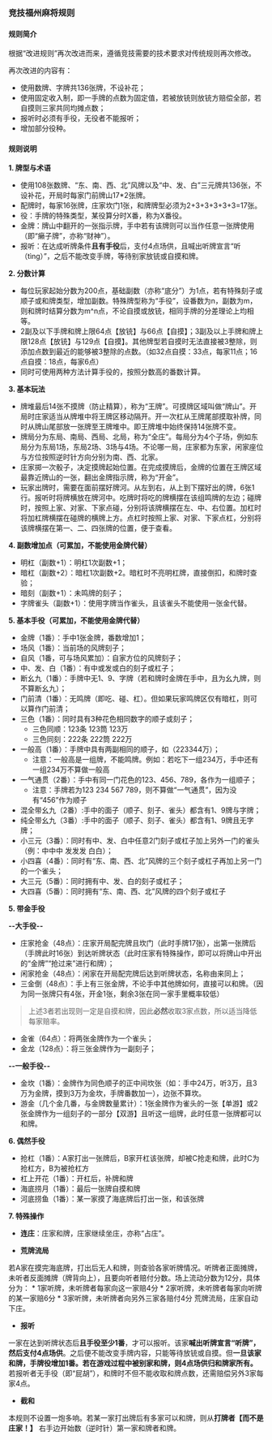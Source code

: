 ### 竞技福州麻将规则
#### 规则简介
根据“改进规则”再次改进而来，遵循竞技需要的技术要求对传统规则再次修改。

再次改进的内容有：
* 使用数牌、字牌共136张牌，不设补花；
* 使用固定收入制，即一手牌的点数为固定值，若被放铳则放铳方赔偿全部，若自摸则三家共同均摊点数；
* 报听时必须有手役，无役者不能报听；
* 增加部分役种。

#### 规则说明
**1. 牌型与术语**
* 使用108张数牌、“东、南、西、北”风牌以及“中、发、白”三元牌共136张，不设补花，开局时每家门前牌山17*2张牌。
* 配牌时，每家16张牌，庄家坎门1张，和牌牌型必须为2+3+3+3+3+3=17张。
* 役：手牌的特殊类型，某役算分时X番，称为X番役。
* 金牌：牌山中翻开的一张指示牌，手中若有该牌则可以当作任意一张牌使用（即“癞子牌”，亦称“财神”）。
* 报听：在达成听牌条件**且有手役**后，支付4点场供，且喊出听牌宣言“听（tìng）”，之后不能改变手牌，等待别家放铳或自摸和牌。


**2. 分数计算**
* 每位玩家起始分数为200点，基础副数（亦称“底分”）为1点，若有特殊刻子或顺子或和牌类型，增加副数。特殊牌型称为“手役”，设番数为n，副数为m，则和牌时结算分数为m^n点，不论自摸或放铳，相同手牌的分差理论上均相等。
* 2副及以下手牌和牌上限64点【放铳】与66点【自摸】；3副及以上手牌和牌上限128点【放铳】与129点【自摸】。其他牌型若自摸时无法直接被3整除，则添加点数到最近的能够被3整除的点数。（如32点自摸：33点，每家11点；16点自摸：18点，每家6点）
* 同时可使用两种方法计算手役的，按照分数高的番数计算。

**3. 基本玩法**
* 牌堆最后14张不摸牌（防止精算），称为“王牌”。可摸牌区域叫做“牌山”。开局时庄家适当从牌堆中将王牌区移动隔开。开一次杠从王牌尾部摸取补牌，同时从牌山尾部放一张牌至王牌堆中。即王牌堆中始终保持14张牌不变。
* 牌局分为东局、南局、西局、北局，称为“全庄”。每局分为4个子场，例如东局分为东局1场，东局2场、3场与4场。不论哪一局，庄家都为东家，闲家座位与方位按照逆时针方向分别为南、西、北家。
* 庄家掷一次骰子，决定摸牌起始位置。在完成摸牌后，金牌的位置在王牌区域最靠近牌山的一张，翻出金牌指示牌，称为“开金”。
* 玩家出牌时，需要在面前摆好牌河。从左到右，从上到下摆好出的牌，6张1行。报听时将牌横放在牌河中。吃牌时将吃的牌横摆在该组鸣牌的左边；碰牌时，按照上家、对家、下家点碰，分别将该牌横摆在左、中、右位置。加杠时将加杠牌横摆在碰牌的横牌上方。点杠时按照上家、对家、下家点杠，分别将该牌横摆在第一、二、四张牌的位置，便于查看。

**4. 副数增加点（可累加，不能使用金牌代替）**
* 明杠（副数+1）：明杠1次副数+1；
* 暗杠（副数+2）：暗杠1次副数+2。暗杠时不亮明杠牌，直接倒扣，和牌时查验；
* 暗刻（副数+1）：未鸣牌的刻子；
* 字牌雀头（副数+1）：使用字牌当作雀头，且该雀头不能使用一张金代替。

**5. 基本手役（可累加，不能使用金牌代替）**
* 金牌（1番）：手中1张金牌，番数增加1；
* 场风（1番）：当前场的风牌刻子；
* 自风（1番，可与场风累加）：自家方位的风牌刻子；
* 中、发、白（1番）：有中或发或白的刻子或杠子；
* 断幺九（1番）：手牌中无1、9、字牌（若和牌时金牌在手中，且为幺九牌，则不算断幺九）；
* 门前清（1番）：无鸣牌（即吃、碰、杠）。但如果玩家鸣牌区仅有暗杠，则可以算作门前清；
* 三色（1番）：同时具有3种花色相同数字的顺子或刻子；
	* 三色同顺：123条 123筒 123万
	* 三色同刻：222条 222筒 222万
* 一般高（1番）：手牌中具有两副相同的顺子，如（223344万）；
	* 注意：一般高是一组牌，不能鸣牌。例如：若吃下一组234万，手中还有一组234万不算做一般高
* 一气通贯（2番）：手中有同一门花色的123、456、789，各作为一组顺子；
	* 注意：手牌若为123 234 567 789，则不算做“一气通贯”，因为没有“456”作为顺子
* 混全带幺九（2番）:手中的面子（顺子、刻子、雀头）都含有1、9牌与字牌；
* 纯全带幺九（3番）:手中的面子（顺子、刻子、雀头）都含有1、9牌且无字牌；
* 小三元（3番）：同时有中、发、白中任意2门刻子或杠子加上另外一门的雀头（例：中中中 发发发 白白）；
* 小四喜（4番）：同时有“东、南、西、北”风牌的三个刻子或杠子再加上另一门的一个雀头；
* 大三元（5番）：同时拥有中、发、白的刻子或杠子；
* 大四喜（5番）：同时拥有“东、南、西、北”风牌的四个刻子或杠子

**5. 带金手役**

**--大手役--**
* 庄家抢金（48点）：庄家开局配完牌且坎门（此时手牌17张），出第一张牌后（手牌此时16张）到达听牌状态（此时庄家有特殊操作，即可以将牌山中开出的“金牌”“抢过来”进行和牌）；
* 闲家抢金（48点）：闲家在开局配完牌后达到听牌状态，名称由来同上；
* 三金倒（48点）：手上有三张金牌，不论手中其他牌如何，直接可以和牌。（因为同一张牌只有4张，开金1张，剩余3张在同一家手里概率较低）
> 上述3者若出现则一定是自摸和牌，因此**必然**收取3家点数，所以适当降低每家赔率。
* 金雀（64点）：将两张金牌作为一个雀头；
* 金龙（128点）：将三张金牌作为一副刻子；

**--一般手役--**
* 金坎（1番）：金牌作为同色顺子的正中间坎张（如：手中24万，听3万，且3万为金牌，摸到3万为金坎，手牌番数加一），边张不算坎。
* 游金（几个金几番，与金牌数量累计）：1张金牌作为雀头的一张【单游】或2张金牌作为一组刻子的一部分【双游】且听这一组牌，此时任意一张牌都可以和牌。

**6. 偶然手役**
* 抢杠（1番）：A家打出一张牌后，B家开杠该张牌，却被C抢走和牌，此时C为抢杠方，B为被抢杠方
* 杠上开花（1番）：开杠后，补牌和牌
* 海底捞月（1番）：最后一张牌自摸和牌
* 河底捞鱼（1番）：某一家摸了海底牌后打出一张，和该张牌

**7. 特殊操作**
* **连庄**：庄家和牌，庄家继续坐庄，亦称“占庄”。

* **荒牌流局**

若A家在摸完海底牌，打出后无人和牌，则查验各家听牌情况。听牌者正面摊牌，未听者反面摊牌（牌背向上），且要向听者赔付分数。场上流动分数为12分，具体分为：
    * 1家听牌，未听牌者每家向这一家赔4分
    * 2家听牌，未听牌者每家向听牌的某一家赔6分
    * 3家听牌，未听牌者向另外三家各赔付4分
荒牌流局，庄家自动下庄。

* **报听**

一家在达到听牌状态后**且手役至少1番**，才可以报听。该家**喊出听牌宣言“听牌”，然后支付4点场供**。之后便不能改变手牌内容，只能等待放铳或自摸。但**一旦该家和牌，手牌役增加1番。若在游戏过程中被别家和牌，则4点场供归和牌家所有。** 若报听者无手役（即“屁胡”），和牌时不但不能收取和牌点数，还需赔偿另外3家每家4点。

* **截和**

本规则不设置一炮多响。若某一家打出牌后有多家可以和牌，则从**打牌者【而不是庄家！】** 右手边开始数（逆时针）第一家和牌者和牌。
